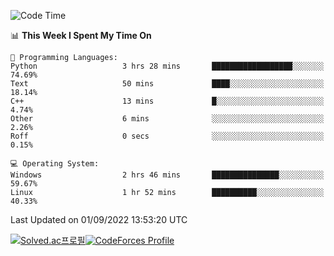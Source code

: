 
<!--START_SECTION:waka-->
![Code Time](http://img.shields.io/badge/Code%20Time-1%2C929%20hrs%2052%20mins-blue)

📊 **This Week I Spent My Time On** 

```text
💬 Programming Languages: 
Python                   3 hrs 28 mins       ██████████████████░░░░░░░   74.69% 
Text                     50 mins             ████░░░░░░░░░░░░░░░░░░░░░   18.14% 
C++                      13 mins             █░░░░░░░░░░░░░░░░░░░░░░░░   4.74% 
Other                    6 mins              ░░░░░░░░░░░░░░░░░░░░░░░░░   2.26% 
Roff                     0 secs              ░░░░░░░░░░░░░░░░░░░░░░░░░   0.15%

💻 Operating System: 
Windows                  2 hrs 46 mins       ███████████████░░░░░░░░░░   59.67% 
Linux                    1 hr 52 mins        ██████████░░░░░░░░░░░░░░░   40.33%

```


 Last Updated on 01/09/2022 13:53:20 UTC
<!--END_SECTION:waka-->
[![Solved.ac프로필](http://mazassumnida.wtf/api/generate_badge?boj=hckim96)](https://solved.ac/hckim96)[![CodeForces Profile](https://cf.leed.at?id=hckim96)](https://codeforces.com/profile/hckim96)
